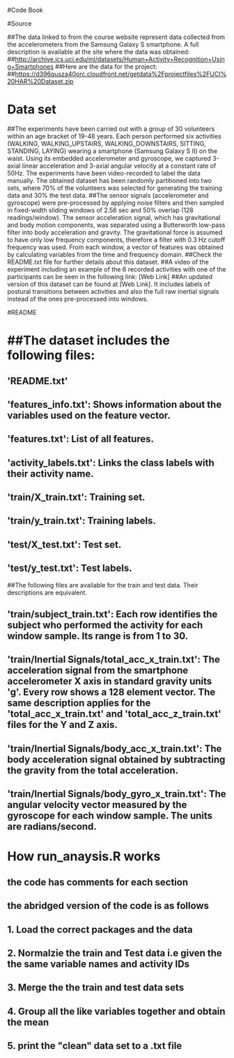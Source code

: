 #Code Book

#Source 

##The data linked to from the course website represent data collected from the accelerometers from the Samsung Galaxy S smartphone. A full description is available at the site where the data was obtained:
##http://archive.ics.uci.edu/ml/datasets/Human+Activity+Recognition+Using+Smartphones
##Here are the data for the project:
##https://d396qusza40orc.cloudfront.net/getdata%2Fprojectfiles%2FUCI%20HAR%20Dataset.zip


# Data set

##The experiments have been carried out with a group of 30 volunteers within an age bracket of 19-48 years. Each person performed six activities (WALKING, WALKING_UPSTAIRS, WALKING_DOWNSTAIRS, SITTING, STANDING, LAYING) wearing a smartphone (Samsung Galaxy S II) on the waist. Using its embedded accelerometer and gyroscope, we captured 3-axial linear acceleration and 3-axial angular velocity at a constant rate of 50Hz. The experiments have been video-recorded to label the data manually. The obtained dataset has been randomly partitioned into two sets, where 70% of the volunteers was selected for generating the training data and 30% the test data. 
##The sensor signals (accelerometer and gyroscope) were pre-processed by applying noise filters and then sampled in fixed-width sliding windows of 2.56 sec and 50% overlap (128 readings/window). The sensor acceleration signal, which has gravitational and body motion components, was separated using a Butterworth low-pass filter into body acceleration and gravity. The gravitational force is assumed to have only low frequency components, therefore a filter with 0.3 Hz cutoff frequency was used. From each window, a vector of features was obtained by calculating variables from the time and frequency domain.
##Check the README.txt file for further details about this dataset. 
##A video of the experiment including an example of the 6 recorded activities with one of the participants can be seen in the following link: [Web Link]
##An updated version of this dataset can be found at [Web Link]. It includes labels of postural transitions between activities and also the full raw inertial signals instead of the ones pre-processed into windows.

#README

##The dataset includes the following files:
=========================================

## 'README.txt'
## 'features_info.txt': Shows information about the variables used on the feature vector.
## 'features.txt': List of all features.
## 'activity_labels.txt': Links the class labels with their activity name.
## 'train/X_train.txt': Training set.
## 'train/y_train.txt': Training labels.
## 'test/X_test.txt': Test set.
## 'test/y_test.txt': Test labels.
##The following files are available for the train and test data. Their descriptions are equivalent. 
## 'train/subject_train.txt': Each row identifies the subject who performed the activity for each window sample. Its range is from 1 to 30. 
## 'train/Inertial Signals/total_acc_x_train.txt': The acceleration signal from the smartphone accelerometer X axis in standard gravity units 'g'. Every row shows a 128 element vector. The same description applies for the 'total_acc_x_train.txt' and 'total_acc_z_train.txt' files for the Y and Z axis. 
## 'train/Inertial Signals/body_acc_x_train.txt': The body acceleration signal obtained by subtracting the gravity from the total acceleration. 
## 'train/Inertial Signals/body_gyro_x_train.txt': The angular velocity vector measured by the gyroscope for each window sample. The units are radians/second. 


# How run_anaysis.R works

## the code has comments for each section

## the abridged version of the code is as follows

## 1. Load the correct packages and the data
## 2. Normalzie the train and Test data i.e given the the same variable names and activity IDs
## 3. Merge the the train and test data sets
## 4. Group all the like variables together and obtain the mean
## 5. print the "clean" data set to a .txt file